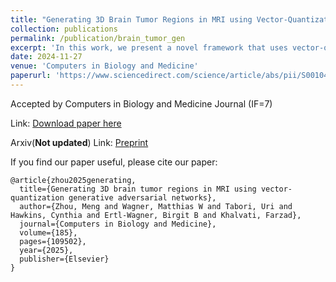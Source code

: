 ```yaml
---
title: "Generating 3D Brain Tumor Regions in MRI using Vector-Quantization Generative Adversarial Networks"
collection: publications
permalink: /publication/brain_tumor_gen 
excerpt: 'In this work, we present a novel framework that uses vector-quantization GAN and a transformer incorporating masked token modeling to generate high-resolution and diverse 3D brain tumor ROIs that can be directly used as augmented data for the classification of brain tumor ROI. We apply our method to two imbalanced datasets where we augment the minority class: (1) the Multimodal Brain Tumor Segmentation Challenge (BraTS) 2019 dataset to generate new low-grade glioma (LGG) ROIs to balance with high-grade glioma (HGG) class; (2) the internal pediatric LGG (pLGG) dataset tumor ROIs with BRAF V600E Mutation genetic marker to balance with BRAF Fusion genetic marker class. We show that the proposed method outperforms various baseline models in both qualitative and quantitative measurements.'
date: 2024-11-27
venue: 'Computers in Biology and Medicine'
paperurl: 'https://www.sciencedirect.com/science/article/abs/pii/S0010482524015877'
---
```


Accepted by Computers in Biology and Medicine Journal (IF=7)

Link:
[Download paper here](https://www.sciencedirect.com/science/article/abs/pii/S0010482524015877)

Arxiv(**Not updated**) Link:
[Preprint](https://arxiv.org/abs/2310.01251)


If you find our paper useful, please cite our paper:

```{bibtex}
@article{zhou2025generating,
  title={Generating 3D brain tumor regions in MRI using vector-quantization generative adversarial networks},
  author={Zhou, Meng and Wagner, Matthias W and Tabori, Uri and Hawkins, Cynthia and Ertl-Wagner, Birgit B and Khalvati, Farzad},
  journal={Computers in Biology and Medicine},
  volume={185},
  pages={109502},
  year={2025},
  publisher={Elsevier}
}
```